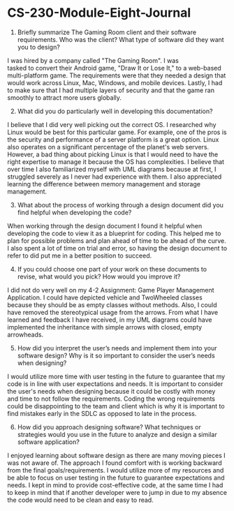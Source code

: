# CS-230-Module-Eight-Journal

1. Briefly summarize The Gaming Room client and their software requirements. Who was the client? What type of software did they want you to design?

I was hired by a company called "The Gaming Room". I was tasked to convert their Android game, "Draw It or Lose It," to a web-based multi-platform game. The requirements were that they needed a design that would work across Linux, Mac, Windows, and mobile devices. Lastly, I had to make sure that I had multiple layers of security and that the game ran smoothly to attract more users globally. 

2. What did you do particularly well in developing this documentation?

I believe that I did very well picking out the correct OS. I researched why Linux would be best for this particular game. For example, one of the pros is the security and performance of a server platform is a great option. Linux also operates on a significant percentage of the planet's web servers. However, a bad thing about picking Linux is that I would need to have the right expertise to manage it because the OS has complexities. I believe that over time I also familiarized myself with UML diagrams because at first, I struggled severely as I never had experience with them. I also appreciated learning the difference between memory management and storage management.

3. What about the process of working through a design document did you find helpful when developing the code?

When working through the design document I found it helpful when developing the code to view it as a blueprint for coding. This helped me to plan for possible problems and plan ahead of time to be ahead of the curve. I also spent a lot of time on trial and error, so having the  design document to refer to did put me in a better position to succeed.

4. If you could choose one part of your work on these documents to revise, what would you pick? How would you improve it?

I did not do very well on my 4-2 Assignment: Game Player Management Application. I could have depicted vehicle and TwoWheeled classes because they should be as empty classes without methods. Also, I could have removed the stereotypical usage from the arrows. From what I have learned and feedback I have received, in my UML diagrams could have implemented the inheritance with simple arrows with closed, empty arrowheads.

5. How did you interpret the user’s needs and implement them into your software design? Why is it so important to consider the user’s needs when designing?

I would utilize more time with user testing in the future to guarantee that my code is in line with user expectations and needs. It is important to consider the user's needs when designing because it could be costly with money and time to not follow the requirements. Coding the wrong requirements could be disappointing to the team and client which is why it is important to find mistakes early in the SDLC as opposed to late in the process.

6. How did you approach designing software? What techniques or strategies would you use in the future to analyze and design a similar software application?

I enjoyed learning about software design as there are many moving pieces I was not aware of. The approach I found comfort with is working backward from the final goals/requirements. I would utilize more of my resources and be able to focus on user testing in the future to guarantee expectations and needs. I kept in mind to provide cost-effective code, at the same time I had to keep in mind that if another developer were to jump in due to my absence the code would need to be clean and easy to read.
